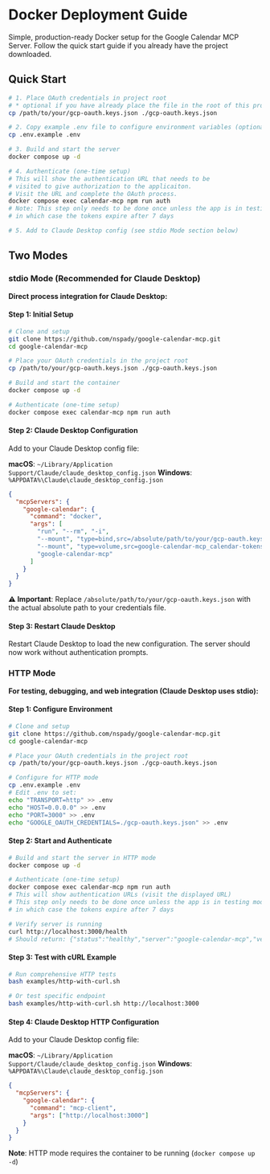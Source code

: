 # Docker Deployment Guide

Simple, production-ready Docker setup for the Google Calendar MCP Server. Follow the quick start guide if you already have the project downloaded.

## Quick Start 

```bash
# 1. Place OAuth credentials in project root 
# * optional if you have already place the file in the root of this project folder
cp /path/to/your/gcp-oauth.keys.json ./gcp-oauth.keys.json

# 2. Copy example .env file to configure environment variables (optional)
cp .env.example .env

# 3. Build and start the server
docker compose up -d

# 4. Authenticate (one-time setup)
# This will show the authentication URL that needs to be 
# visited to give authorization to the applicaiton. 
# Visit the URL and complete the OAuth process.
docker compose exec calendar-mcp npm run auth
# Note: This step only needs to be done once unless the app is in testing mode
# in which case the tokens expire after 7 days 

# 5. Add to Claude Desktop config (see stdio Mode section below)
```

## Two Modes

### stdio Mode (Recommended for Claude Desktop)
**Direct process integration for Claude Desktop:**

#### Step 1: Initial Setup
```bash
# Clone and setup
git clone https://github.com/nspady/google-calendar-mcp.git
cd google-calendar-mcp

# Place your OAuth credentials in the project root
cp /path/to/your/gcp-oauth.keys.json ./gcp-oauth.keys.json

# Build and start the container
docker compose up -d

# Authenticate (one-time setup)
docker compose exec calendar-mcp npm run auth
```

#### Step 2: Claude Desktop Configuration
Add to your Claude Desktop config file:

**macOS**: `~/Library/Application Support/Claude/claude_desktop_config.json`
**Windows**: `%APPDATA%\Claude\claude_desktop_config.json`

```json
{
  "mcpServers": {
    "google-calendar": {
      "command": "docker",
      "args": [
        "run", "--rm", "-i",
        "--mount", "type=bind,src=/absolute/path/to/your/gcp-oauth.keys.json,dst=/app/gcp-oauth.keys.json",
        "--mount", "type=volume,src=google-calendar-mcp_calendar-tokens,dst=/home/nodejs/.config/google-calendar-mcp",
        "google-calendar-mcp"
      ]
    }
  }
}
```

**⚠️ Important**: Replace `/absolute/path/to/your/gcp-oauth.keys.json` with the actual absolute path to your credentials file.

#### Step 3: Restart Claude Desktop
Restart Claude Desktop to load the new configuration. The server should now work without authentication prompts.

### HTTP Mode
**For testing, debugging, and web integration (Claude Desktop uses stdio):**

#### Step 1: Configure Environment
```bash
# Clone and setup
git clone https://github.com/nspady/google-calendar-mcp.git
cd google-calendar-mcp

# Place your OAuth credentials in the project root
cp /path/to/your/gcp-oauth.keys.json ./gcp-oauth.keys.json

# Configure for HTTP mode
cp .env.example .env
# Edit .env to set:
echo "TRANSPORT=http" >> .env
echo "HOST=0.0.0.0" >> .env
echo "PORT=3000" >> .env
echo "GOOGLE_OAUTH_CREDENTIALS=./gcp-oauth.keys.json" >> .env
```

#### Step 2: Start and Authenticate
```bash
# Build and start the server in HTTP mode
docker compose up -d

# Authenticate (one-time setup)
docker compose exec calendar-mcp npm run auth
# This will show authentication URLs (visit the displayed URL)
# This step only needs to be done once unless the app is in testing mode
# in which case the tokens expire after 7 days 

# Verify server is running
curl http://localhost:3000/health
# Should return: {"status":"healthy","server":"google-calendar-mcp","version":"1.3.0"}
```

#### Step 3: Test with cURL Example
```bash
# Run comprehensive HTTP tests
bash examples/http-with-curl.sh

# Or test specific endpoint
bash examples/http-with-curl.sh http://localhost:3000
```

#### Step 4: Claude Desktop HTTP Configuration
Add to your Claude Desktop config file:

**macOS**: `~/Library/Application Support/Claude/claude_desktop_config.json`
**Windows**: `%APPDATA%\Claude\claude_desktop_config.json`

```json
{
  "mcpServers": {
    "google-calendar": {
      "command": "mcp-client",
      "args": ["http://localhost:3000"]
    }
  }
}
```

**Note**: HTTP mode requires the container to be running (`docker compose up -d`)